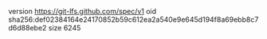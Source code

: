 version https://git-lfs.github.com/spec/v1
oid sha256:def02384164e24170852b59c612ea2a540e9e645d194f8a69ebb8c7d6d88ebe2
size 6245
